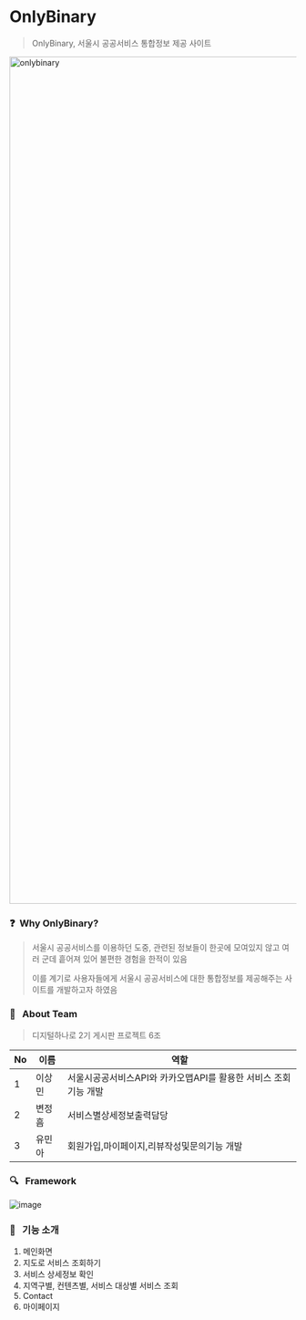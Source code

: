 # OnlyBinary
> OnlyBinary, 서울시 공공서비스 통합정보 제공 사이트

<img width="1486" alt="onlybinary" src="https://github.com/OnlyBinary/main_repo/assets/22533668/71aed3d3-2a74-44bd-94e5-d33bb75a68f9">

### ❓&nbsp; Why OnlyBinary?
> 서울시 공공서비스를 이용하던 도중, 관련된 정보들이 한곳에 모여있지 않고 여러 군데 흩어져 있어 불편한 경험을 한적이 있음
> 
> 이를 계기로 사용자들에게 서울시 공공서비스에 대한 통합정보를 제공해주는 사이트를 개발하고자 하였음


### :information_desk_person: &nbsp; About Team
> 디지털하나로 2기 게시판 프로젝트 6조
>
No|이름|역할|
---|---|---|
1|이상민| 서울시공공서비스API와 카카오맵API를 활용한 서비스 조회 기능 개발
2|변정흠|서비스별상세정보출력담당
3|유민아|회원가입,마이페이지,리뷰작성및문의기능 개발


### :mag: &nbsp; Framework
![image](https://github.com/OnlyBinary/main_repo/assets/22533668/23066a02-1eed-4f21-93e7-74c94220eac5)


### :rocket: &nbsp; 기능 소개
1. 메인화면
2. 지도로 서비스 조회하기
3. 서비스 상세정보 확인
4. 지역구별, 컨텐츠별, 서비스 대상별 서비스 조회
5. Contact
6. 마이페이지
